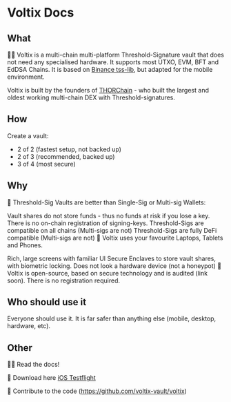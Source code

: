 # Voltix Docs

## What
🙋‍♀️ Voltix is a multi-chain multi-platform Threshold-Signature vault that does not need any specialised hardware. 
It supports most UTXO, EVM, BFT and EdDSA Chains. 
It is based on [Binance tss-lib](https://github.com/bnb-chain/tss-lib/tree/master), but adapted for the mobile environment. 

Voltix is built by the founders of [THORChain](https://thorchain.org) - who built the largest and oldest working multi-chain DEX with Threshold-signatures.

## How
Create a vault:
* 2 of 2 (fastest setup, not backed up)
* 2 of 3 (recommended, backed up)
* 3 of 4 (most secure)


## Why
🔮 Threshold-Sig Vaults are better than Single-Sig or Multi-sig Wallets:

Vault shares do not store funds - thus no funds at risk if you lose a key.
There is no on-chain registration of signing-keys.
Threshold-Sigs are compatible on all chains (Multi-sigs are not)
Threshold-Sigs are fully DeFi compatible (Multi-sigs are not)
📱 Voltix uses your favourite Laptops, Tablets and Phones.

Rich, large screens with familiar UI
Secure Enclaves to store vault shares, with biometric locking.
Does not look a hardware device (not a honeypot)
🌈 Voltix is open-source, based on secure technology and is audited (link soon). There is no registration required.

## Who should use it
Everyone should use it. It is far safer than anything else (mobile, desktop, hardware, etc). 

## Other
👩‍💻 Read the docs!

🍿 Download here [iOS Testflight](https://testflight.apple.com/join/CHHICwnO)

🧙 Contribute to the code (https://github.com/voltix-vault/voltix)







